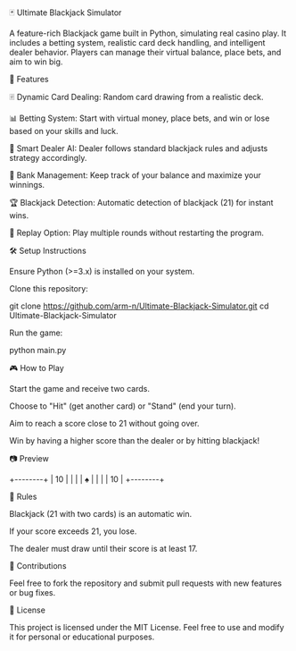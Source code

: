 🃏 Ultimate Blackjack Simulator

A feature-rich Blackjack game built in Python, simulating real casino play. It includes a betting system, realistic card deck handling, and intelligent dealer behavior. Players can manage their virtual balance, place bets, and aim to win big.

📌 Features

🃠 Dynamic Card Dealing: Random card drawing from a realistic deck.

📊 Betting System: Start with virtual money, place bets, and win or lose based on your skills and luck.

🤖 Smart Dealer AI: Dealer follows standard blackjack rules and adjusts strategy accordingly.

🏦 Bank Management: Keep track of your balance and maximize your winnings.

🏆 Blackjack Detection: Automatic detection of blackjack (21) for instant wins.

🔄 Replay Option: Play multiple rounds without restarting the program.


🛠️ Setup Instructions

Ensure Python (>=3.x) is installed on your system.

Clone this repository:

git clone https://github.com/arm-n/Ultimate-Blackjack-Simulator.git
cd Ultimate-Blackjack-Simulator

Run the game:

python main.py

🎮 How to Play

Start the game and receive two cards.

Choose to "Hit" (get another card) or "Stand" (end your turn).

Aim to reach a score close to 21 without going over.

Win by having a higher score than the dealer or by hitting blackjack!

📷 Preview

+--------+
| 10     |
|        |
|   ♠    |
|        |
|     10 |
+--------+

📌 Rules

Blackjack (21 with two cards) is an automatic win.

If your score exceeds 21, you lose.

The dealer must draw until their score is at least 17.

📣 Contributions

Feel free to fork the repository and submit pull requests with new features or bug fixes.

📄 License

This project is licensed under the MIT License. Feel free to use and modify it for personal or educational purposes.
